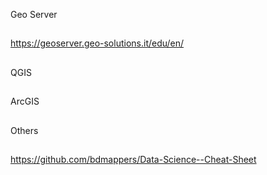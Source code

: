 Geo Server
##
https://geoserver.geo-solutions.it/edu/en/


##
QGIS
##


##
ArcGIS
##

##
Others
##
https://github.com/bdmappers/Data-Science--Cheat-Sheet

